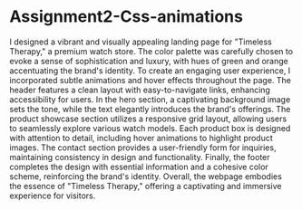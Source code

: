 # Assignment2-Css-animations
I designed a vibrant and visually appealing landing page for "Timeless Therapy," a premium watch store. The color palette was carefully chosen to evoke a sense of sophistication and luxury, with hues of green and orange accentuating the brand's identity. To create an engaging user experience, I incorporated subtle animations and hover effects throughout the page. The header features a clean layout with easy-to-navigate links, enhancing accessibility for users. In the hero section, a captivating background image sets the tone, while the text elegantly introduces the brand's offerings. The product showcase section utilizes a responsive grid layout, allowing users to seamlessly explore various watch models. Each product box is designed with attention to detail, including hover animations to highlight product images. The contact section provides a user-friendly form for inquiries, maintaining consistency in design and functionality. Finally, the footer completes the design with essential information and a cohesive color scheme, reinforcing the brand's identity. Overall, the webpage embodies the essence of "Timeless Therapy," offering a captivating and immersive experience for visitors.
